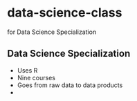 # data-science-class
for Data Science Specialization

## Data Science Specialization
* Uses R
* Nine courses
* Goes from raw data to data products
* 

